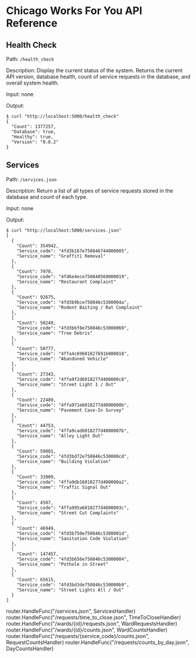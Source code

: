 Chicago Works For You API Reference
===================================

Health Check
------------

Path: `/health_check`

Description: Display the current status of the system. Returns the current API version, database health, count of service requests in the database, and overall system health. 

Input: none

Output:

    $ curl "http://localhost:5000/health_check"
    {
      "Count": 1377257,
      "Database": true,
      "Healthy": true,
      "Version": "0.0.2"
    }

Services
--------

Path: `/services.json`

Description: Return a list of all types of service requests stored in the database and count of each type.

Input: none

Output: 

    $ curl "http://localhost:5000/services.json"
    [
      {
        "Count": 354942,
        "Service_code": "4fd3b167e750846744000005",
        "Service_name": "Graffiti Removal"
      },
      {
        "Count": 7970,
        "Service_code": "4fd6e4ece750840569000019",
        "Service_name": "Restaurant Complaint"
      },
      {
        "Count": 92675,
        "Service_code": "4fd3b9bce750846c5300004a",
        "Service_name": "Rodent Baiting / Rat Complaint"
      },
      {
        "Count": 50249,
        "Service_code": "4fd3bbf8e750846c53000069",
        "Service_name": "Tree Debris"
      },
      {
        "Count": 50777,
        "Service_code": "4ffa4c69601827691b000018",
        "Service_name": "Abandoned Vehicle"
      },
      {
        "Count": 27343,
        "Service_code": "4ffa9f2d6018277d400000c8",
        "Service_name": "Street Light 1 / Out"
      },
      {
        "Count": 22489,
        "Service_code": "4ffa971e6018277d4000000b",
        "Service_name": "Pavement Cave-In Survey"
      },
      {
        "Count": 44753,
        "Service_code": "4ffa9cad6018277d4000007b",
        "Service_name": "Alley Light Out"
      },
      {
        "Count": 59801,
        "Service_code": "4fd3bd72e750846c530000cd",
        "Service_name": "Building Violation"
      },
      {
        "Count": 33909,
        "Service_code": "4ffa9db16018277d400000a2",
        "Service_name": "Traffic Signal Out"
      },
      {
        "Count": 4507,
        "Service_code": "4ffa995a6018277d4000003c",
        "Service_name": "Street Cut Complaints"
      },
      {
        "Count": 46949,
        "Service_code": "4fd3b750e750846c5300001d",
        "Service_name": "Sanitation Code Violation"
      },
      {
        "Count": 147457,
        "Service_code": "4fd3b656e750846c53000004",
        "Service_name": "Pothole in Street"
      },
      {
        "Count": 65615,
        "Service_code": "4fd3bd3de750846c530000b9",
        "Service_name": "Street Lights All / Out"
      }
    ]
    



router.HandleFunc("/services.json", ServicesHandler)
router.HandleFunc("/requests/time_to_close.json", TimeToCloseHandler)
router.HandleFunc("/wards/{id}/requests.json", WardRequestsHandler)
router.HandleFunc("/wards/{id}/counts.json", WardCountsHandler)
router.HandleFunc("/requests/{service_code}/counts.json", RequestCountsHandler)
router.HandleFunc("/requests/counts_by_day.json", DayCountsHandler)
